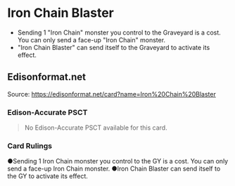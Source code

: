 # Iron Chain Blaster

*   Sending 1 "Iron Chain" monster you control to the Graveyard is a cost. You can only send a face-up "Iron Chain" monster.
*   "Iron Chain Blaster" can send itself to the Graveyard to activate its effect.

## Edisonformat.net

Source: https://edisonformat.net/card?name=Iron%20Chain%20Blaster

### Edison-Accurate PSCT

> No Edison-Accurate PSCT available for this card.

### Card Rulings

●Sending 1 Iron Chain monster you control to the GY is a cost. You can only send a face-up Iron Chain monster.
●Iron Chain Blaster can send itself to the GY to activate its effect.
            